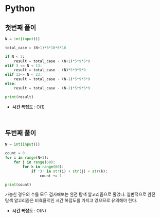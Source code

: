# Python 
## 첫번째 풀이
```python
N = int(input())

total_case = (N+1)*6*10*6*10

if N < 3:
    result = total_case - (N+1)*5*9*5*9
elif 3 <= N < 13:
    result = total_case - (N)*5*9*5*9
elif 13<= N < 23:
    result = total_case - (N-1)*5*9*5*9
else:
    result = total_case - (N-2)*5*9*5*9

print(result)

```



* **시간 복잡도** : O(1)

</br>

## 두번째 풀이
```python
N = int(input())

count = 0
for i in range(N+1):
    for j in range(60):
        for k in range(60):
            if '3' in str(i) + str(j) + str(k):
                count += 1

print(count)

```

가능한 경우의 수를 모두 검사해보는 완전 탐색 알고리즘으로 풀었다. 일반적으로 완전 탐색 알고리즘은 비효율적인 시간 복잡도를 가지고 있으므로 유의해야 한다.

* **시간 복잡도** : O(N)
